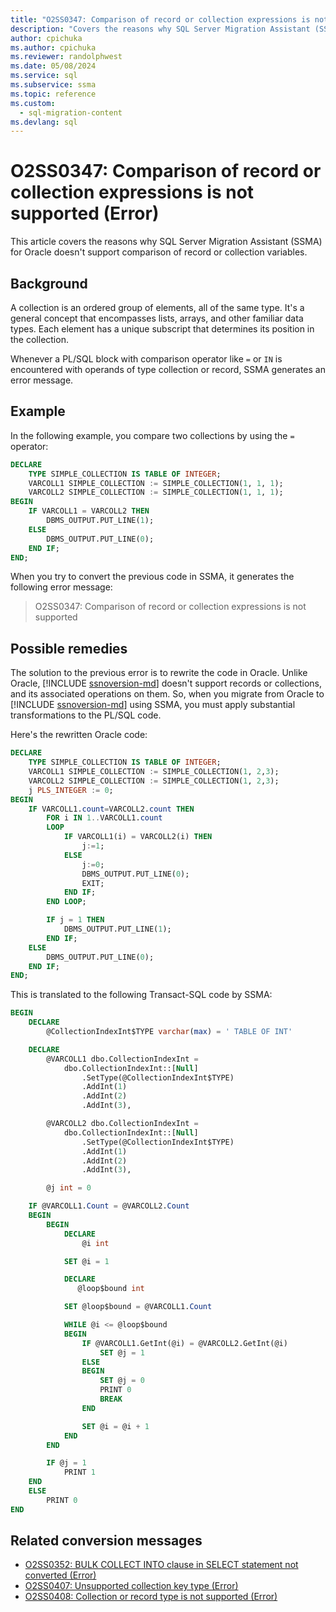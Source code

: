 ```yaml
---
title: "O2SS0347: Comparison of record or collection expressions is not supported (Error)"
description: "Covers the reasons why SQL Server Migration Assistant (SSMA) for Oracle does not support comparison of record or collection variables."
author: cpichuka
ms.author: cpichuka
ms.reviewer: randolphwest
ms.date: 05/08/2024
ms.service: sql
ms.subservice: ssma
ms.topic: reference
ms.custom:
  - sql-migration-content
ms.devlang: sql
---
```


# O2SS0347: Comparison of record or collection expressions is not supported (Error)

This article covers the reasons why SQL Server Migration Assistant (SSMA) for Oracle doesn't support comparison of record or collection variables.

## Background

A collection is an ordered group of elements, all of the same type. It's a general concept that encompasses lists, arrays, and other familiar data types. Each element has a unique subscript that determines its position in the collection.

Whenever a PL/SQL block with comparison operator like `=` or `IN` is encountered with operands of type collection or record, SSMA generates an error message.

## Example

In the following example, you compare two collections by using the `=` operator:

```sql
DECLARE
    TYPE SIMPLE_COLLECTION IS TABLE OF INTEGER;
    VARCOLL1 SIMPLE_COLLECTION := SIMPLE_COLLECTION(1, 1, 1);
    VARCOLL2 SIMPLE_COLLECTION := SIMPLE_COLLECTION(1, 1, 1);
BEGIN
    IF VARCOLL1 = VARCOLL2 THEN
        DBMS_OUTPUT.PUT_LINE(1);
    ELSE
        DBMS_OUTPUT.PUT_LINE(0);
    END IF;
END;
```

When you try to convert the previous code in SSMA, it generates the following error message:

> O2SS0347: Comparison of record or collection expressions is not supported

## Possible remedies

The solution to the previous error is to rewrite the code in Oracle. Unlike Oracle, [!INCLUDE [ssnoversion-md](../../../includes/ssnoversion-md.md)] doesn't support records or collections, and its associated operations on them. So, when you migrate from Oracle to [!INCLUDE [ssnoversion-md](../../../includes/ssnoversion-md.md)] using SSMA, you must apply substantial transformations to the PL/SQL code.

Here's the rewritten Oracle code:

```sql
DECLARE
    TYPE SIMPLE_COLLECTION IS TABLE OF INTEGER;
    VARCOLL1 SIMPLE_COLLECTION := SIMPLE_COLLECTION(1, 2,3);
    VARCOLL2 SIMPLE_COLLECTION := SIMPLE_COLLECTION(1, 2,3);
    j PLS_INTEGER := 0;
BEGIN
    IF VARCOLL1.count=VARCOLL2.count THEN
        FOR i IN 1..VARCOLL1.count
        LOOP
            IF VARCOLL1(i) = VARCOLL2(i) THEN
                j:=1;
            ELSE
                j:=0;
                DBMS_OUTPUT.PUT_LINE(0);
                EXIT;
            END IF;
        END LOOP;

        IF j = 1 THEN
            DBMS_OUTPUT.PUT_LINE(1);
        END IF;
    ELSE
        DBMS_OUTPUT.PUT_LINE(0);
    END IF;
END;
```

This is translated to the following Transact-SQL code by SSMA:

```sql
BEGIN
    DECLARE
        @CollectionIndexInt$TYPE varchar(max) = ' TABLE OF INT'

    DECLARE
        @VARCOLL1 dbo.CollectionIndexInt =
            dbo.CollectionIndexInt::[Null]
                .SetType(@CollectionIndexInt$TYPE)
                .AddInt(1)
                .AddInt(2)
                .AddInt(3),

        @VARCOLL2 dbo.CollectionIndexInt =
            dbo.CollectionIndexInt::[Null]
                .SetType(@CollectionIndexInt$TYPE)
                .AddInt(1)
                .AddInt(2)
                .AddInt(3),

        @j int = 0

    IF @VARCOLL1.Count = @VARCOLL2.Count
    BEGIN
        BEGIN
            DECLARE
                @i int

            SET @i = 1

            DECLARE
               @loop$bound int

            SET @loop$bound = @VARCOLL1.Count

            WHILE @i <= @loop$bound
            BEGIN
                IF @VARCOLL1.GetInt(@i) = @VARCOLL2.GetInt(@i)
                    SET @j = 1
                ELSE
                BEGIN
                    SET @j = 0
                    PRINT 0
                    BREAK
                END

                SET @i = @i + 1
            END
        END

        IF @j = 1
            PRINT 1
    END
    ELSE
        PRINT 0
END
```

## Related conversion messages

- [O2SS0352: BULK COLLECT INTO clause in SELECT statement not converted (Error)](o2ss0352.md)
- [O2SS0407: Unsupported collection key type (Error)](o2ss0407.md)
- [O2SS0408: Collection or record type is not supported (Error)](o2ss0408.md)
